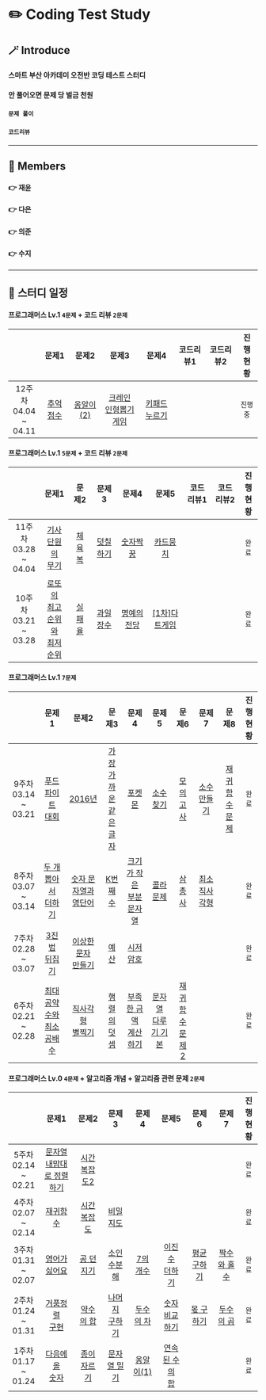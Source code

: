
# ✏️ Coding Test Study

## **🪄 Introduce**
####  스마트 부산 아카데미 오전반 코딩 테스트 스터디
####  안 풀어오면 문제 당 벌금 천원
#### 
####   `문제 풀이`    
####   `코드리뷰`    
-----

## **🪪 Members**
#### 👉  재윤
#### 👉  다은
#### 👉  의준
#### 👉  수지
-----

## **📅 스터디 일정**

#### 프로그래머스 Lv.1   `4문제`    + 코드 리뷰  `2문제`  
| |문제1|문제2|문제3|문제4|코드리뷰1|코드리뷰2|진행<br/>현황|
|:-:|:-:|:-:|:-:|:-:|:-:|:-:|:-:|
|12주차<br/>04.04<br/>~<br/>04.11|[추억 점수](https://school.programmers.co.kr/learn/courses/30/lessons/176963)|[옹알이(2)](https://school.programmers.co.kr/learn/courses/30/lessons/133499)|[크레인<br/>인형뽑기 게임](https://school.programmers.co.kr/learn/courses/30/lessons/64061)|[키패드누르기](https://school.programmers.co.kr/learn/courses/30/lessons/67256)||| `진행중`   |

#### 프로그래머스 Lv.1   `5문제`    + 코드 리뷰  `2문제`   
| |문제1|문제2|문제3|문제4|문제5|코드리뷰1|코드리뷰2|진행<br/>현황|
|:-:|:-:|:-:|:-:|:-:|:-:|:-:|:-:|:-:|
|11주차<br/>03.28<br/>~<br/>04.04|[기사단원의<br/>무기](https://www.acmicpc.net/problem/1949)|[체육복](https://www.acmicpc.net/problem/17831)|[덧칠하기](https://www.acmicpc.net/problem/1520)|[숫자짝꿍](https://www.acmicpc.net/problem/9019)|[카드뭉치](https://www.acmicpc.net/problem/9019)||| `완료`   |
|10주차<br/>03.21<br/>~<br/>03.28|[로또의<br/>최고순위와<br/>최저순위](https://www.acmicpc.net/problem/1949)|[실패율](https://www.acmicpc.net/problem/17831)|[과일 장수](https://www.acmicpc.net/problem/1520)|[명예의 전당](https://www.acmicpc.net/problem/9019)|[[1차]다트게임](https://www.acmicpc.net/problem/9019)||| `완료`   |

#### 프로그래머스 Lv.1   `7문제`    
| |문제1|문제2|문제3|문제4|문제5|문제6|문제7|문제8|진행<br/>현황|
|:-:|:-:|:-:|:-:|:-:|:-:|:-:|:-:|:-:|:-:|
|9주차<br/>03.14<br/>~<br/>03.21|[푸드<br/>파이트<br/>대회](https://www.acmicpc.net/problem/1949)|[2016년](https://www.acmicpc.net/problem/17831)|[가장<br/>가까운<br/>같은<br/>글자](https://www.acmicpc.net/problem/1520)|[포켓몬](https://www.acmicpc.net/problem/9019)|[소수 찾기](https://www.acmicpc.net/problem/9019)|[모의고사](https://www.acmicpc.net/problem/9019)|[소수 만들기](https://www.acmicpc.net/problem/9019)|[재귀함수<br/>문제](https://www.acmicpc.net/problem/9019)| `완료`   |
|8주차<br/>03.07<br/>~<br/>03.14|[두 개<br/>뽑아서<br/>더하기](https://www.acmicpc.net/problem/1949)|[숫자 문자열과<br/>영단어](https://www.acmicpc.net/problem/17831)|[K번째수](https://www.acmicpc.net/problem/1520)|[크기가 작은<br/>부분 문자열](https://www.acmicpc.net/problem/9019)|[콜라 문제](https://www.acmicpc.net/problem/9019)|[삼총사](https://www.acmicpc.net/problem/9019)|[최소<br/>직사각형](https://www.acmicpc.net/problem/9019)|| `완료`   |
|7주차<br/>02.28<br/>~<br/>03.07|[3진법<br/>뒤집기](https://www.acmicpc.net/problem/1949)|[이상한<br/>문자<br/>만들기](https://www.acmicpc.net/problem/17831)|[예산](https://www.acmicpc.net/problem/1520)|[시저 암호](https://www.acmicpc.net/problem/9019)||||| `완료`   |
|6주차<br/>02.21<br/>~<br/>02.28|[최대공약수와<br/>최소공배수](https://www.acmicpc.net/problem/1949)|[직사각형<br/>별찍기](https://www.acmicpc.net/problem/17831)|[행렬의<br/>덧셈](https://www.acmicpc.net/problem/1520)|[부족한 금액<br/>계산하기](https://www.acmicpc.net/problem/9019)|[문자열 <br/>다루기 기본](https://www.acmicpc.net/problem/9019)|[재귀함수<br/>문제 2](https://www.acmicpc.net/problem/9019)||| `완료`   |

#### 프로그래머스 Lv.0   `4문제`    +  알고리즘 개념 + 알고리즘 관련 문제 `2문제`    
| |문제1|문제2|문제3|문제4|문제5|문제6|문제7|진행<br/>현황|
|:-:|:-:|:-:|:-:|:-:|:-:|:-:|:-:|:-:|
|5주차<br/>02.14<br/>~<br/>02.21|[문자열 <br/>내맘대로 정렬하기](https://www.acmicpc.net/problem/1949)|[시간복잡도2](https://www.acmicpc.net/problem/17831)|||||| `완료`   |
|4주차<br/>02.07<br/>~<br/>02.14|[재귀함수](https://www.acmicpc.net/problem/1949)|[시간복잡도](https://www.acmicpc.net/problem/17831)|[비밀지도](https://www.acmicpc.net/problem/1520)||||| `완료`   |
|3주차<br/>01.31<br/>~<br/>02.07|[영어가<br/>싫어요](https://www.acmicpc.net/problem/1949)|[공 던지기](https://www.acmicpc.net/problem/17831)|[소인수분해](https://www.acmicpc.net/problem/1520)|[7의 개수](https://www.acmicpc.net/problem/9019)|[이진수<br/>더하기](https://www.acmicpc.net/problem/9019)|[평균 구하기](https://www.acmicpc.net/problem/9019)|[짝수와 홀수](https://www.acmicpc.net/problem/9019)| `완료`   |
|2주차<br/>01.24<br/>~<br/>01.31|[거품정렬<br/>구현](https://www.acmicpc.net/problem/1949)|[약수의 합](https://www.acmicpc.net/problem/17831)|[나머지<br/>구하기](https://www.acmicpc.net/problem/1520)|[두수의 차](https://www.acmicpc.net/problem/9019)|[숫자 비교하기](https://www.acmicpc.net/problem/9019)|[몫 구하기](https://www.acmicpc.net/problem/9019)|[두수의 곱](https://www.acmicpc.net/problem/9019)| `완료`   |
|1주차<br/>01.17<br/>~<br/>01.24|[다음에 올<br/>숫자](https://www.acmicpc.net/problem/1949)|[종이 자르기](https://www.acmicpc.net/problem/17831)|[문자열 밀기](https://www.acmicpc.net/problem/1520)|[옹알이(1)](https://www.acmicpc.net/problem/9019)|[연속된 수의<br/>합](https://www.acmicpc.net/problem/9019)||| `완료`   |



